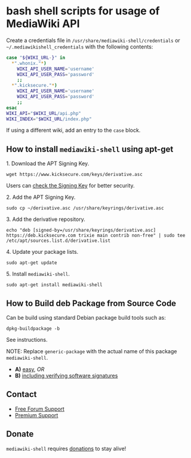 # bash shell scripts for usage of MediaWiki API #

Create a credentials file in `/usr/share/mediawiki-shell/credentials` or
`~/.mediawikishell_credentials` with the following contents:

```sh
case "${WIKI_URL-}" in
  *".whonix."*)
    WIKI_API_USER_NAME='username'
    WIKI_API_USER_PASS='password'
    ;;
  *".kicksecure."*)
    WIKI_API_USER_NAME='username'
    WIKI_API_USER_PASS='password'
    ;;
esac
WIKI_API="$WIKI_URL/api.php"
WIKI_INDEX="$WIKI_URL/index.php"
```

If using a different wiki, add an entry to the `case` block.

## How to install `mediawiki-shell` using apt-get ##

1\. Download the APT Signing Key.

```
wget https://www.kicksecure.com/keys/derivative.asc
```

Users can [check the Signing Key](https://www.kicksecure.com/wiki/Signing_Key) for better security.

2\. Add the APT Signing Key.

```
sudo cp ~/derivative.asc /usr/share/keyrings/derivative.asc
```

3\. Add the derivative repository.

```
echo "deb [signed-by=/usr/share/keyrings/derivative.asc] https://deb.kicksecure.com trixie main contrib non-free" | sudo tee /etc/apt/sources.list.d/derivative.list
```

4\. Update your package lists.

```
sudo apt-get update
```

5\. Install `mediawiki-shell`.

```
sudo apt-get install mediawiki-shell
```

## How to Build deb Package from Source Code ##

Can be build using standard Debian package build tools such as:

```
dpkg-buildpackage -b
```

See instructions.

NOTE: Replace `generic-package` with the actual name of this package `mediawiki-shell`.

* **A)** [easy](https://www.kicksecure.com/wiki/Dev/Build_Documentation/generic-package/easy), _OR_
* **B)** [including verifying software signatures](https://www.kicksecure.com/wiki/Dev/Build_Documentation/generic-package)

## Contact ##

* [Free Forum Support](https://forums.kicksecure.com)
* [Premium Support](https://www.kicksecure.com/wiki/Premium_Support)

## Donate ##

`mediawiki-shell` requires [donations](https://www.kicksecure.com/wiki/Donate) to stay alive!
